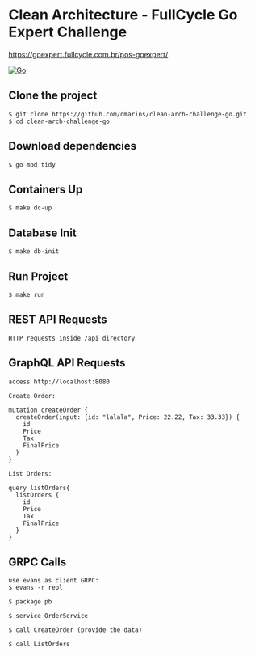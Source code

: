 # Clean Architecture - FullCycle Go Expert Challenge

https://goexpert.fullcycle.com.br/pos-goexpert/

[![Go](https://img.shields.io/badge/go-1.22.4-informational?logo=go)](https://go.dev)

## Clone the project

```
$ git clone https://github.com/dmarins/clean-arch-challenge-go.git
$ cd clean-arch-challenge-go
```

## Download dependencies

```
$ go mod tidy
```

## Containers Up

```
$ make dc-up
```

## Database Init

```
$ make db-init
```

## Run Project

```
$ make run
```

## REST API Requests
```
HTTP requests inside /api directory
```

## GraphQL API Requests
```
access http://localhost:8080

Create Order:

mutation createOrder {
  createOrder(input: {id: "lalala", Price: 22.22, Tax: 33.33}) {
    id
    Price
    Tax
    FinalPrice
  }
}

List Orders:

query listOrders{
  listOrders {
    id
    Price
    Tax
    FinalPrice
  }
}

```

## GRPC Calls
```
use evans as client GRPC:
$ evans -r repl

$ package pb

$ service OrderService

$ call CreateOrder (provide the data)

$ call ListOrders

```